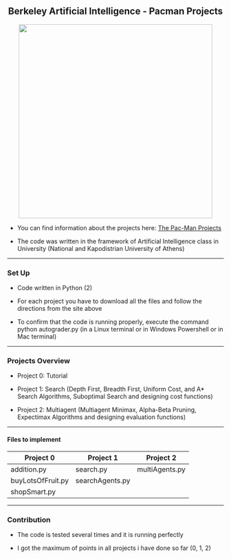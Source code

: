 ##   <div align="center">    Berkeley Artificial Intelligence - Pacman Projects

<div id="header" align="center">
  <img src="https://i.pinimg.com/originals/a9/cb/3d/a9cb3d62f00833ca6f2b034f5c3669b6.gif" width="450"/>
</div>

* You can find information about the projects here: [The Pac-Man Projects](https://inst.eecs.berkeley.edu/~cs188/sp22/projects/)

* The code was written in the framework of Artificial Intelligence class in University (National and Kapodistrian University of Athens)

***

### Set Up

* Code written in Python (2)

* For each project you have to download all the files and follow the directions from the site above 

* To confirm that the code is running properly, execute the command python autograder.py (in a Linux terminal or in Windows Powershell or in Mac terminal)

***

### Projects Overview

* Project 0: Tutorial

* Project 1: Search (Depth First, Breadth First, Uniform Cost, and A* Search Algorithms, Suboptimal Search and designing cost functions)

* Project 2: Multiagent (Multiagent Minimax, Alpha-Beta Pruning, Expectimax Algorithms and designing evaluation functions)

***

#### Files to implement

Project 0 | Project 1 | Project 2
-----------|-----------|---------|
addition.py|search.py|multiAgents.py
buyLotsOfFruit.py|searchAgents.py|
shopSmart.py|

***

### Contribution 
* The code is tested several times and it is running perfectly

* I got the maximum of points in all projects i have done so far (0, 1, 2)
